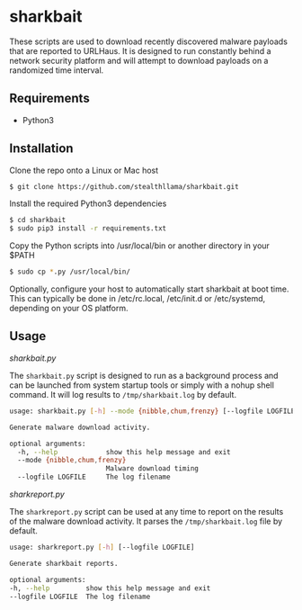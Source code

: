 # sharkbait

These scripts are used to download recently discovered malware payloads that are reported to URLHaus.  It is designed to run constantly behind a network security platform and will attempt to download payloads on a randomized time interval.

## Requirements
- Python3


## Installation
Clone the repo onto a Linux or Mac host
```bash
$ git clone https://github.com/stealthllama/sharkbait.git
```

Install the required Python3 dependencies
```bash
$ cd sharkbait
$ sudo pip3 install -r requirements.txt
```

Copy the Python scripts into /usr/local/bin or another directory in your $PATH
```bash
$ sudo cp *.py /usr/local/bin/
```

Optionally, configure your host to automatically start sharkbait at boot time.  This can typically be done in /etc/rc.local, /etc/init.d or /etc/systemd, depending on your OS platform.

## Usage
*sharkbait.py*

The `sharkbait.py` script is designed to run as a background process and can be launched from system startup tools or simply with a nohup shell command.  It will log results to `/tmp/sharkbait.log` by default.
```bash
usage: sharkbait.py [-h] --mode {nibble,chum,frenzy} [--logfile LOGFILE]

Generate malware download activity.

optional arguments:
  -h, --help            show this help message and exit
  --mode {nibble,chum,frenzy}
                        Malware download timing
  --logfile LOGFILE     The log filename
  ```

  *sharkreport.py*

  The `sharkreport.py` script can be used at any time to report on the results of the malware download activity.  It parses the `/tmp/sharkbait.log` file by default.
  ```bash
  usage: sharkreport.py [-h] [--logfile LOGFILE]

Generate sharkbait reports.

optional arguments:
  -h, --help         show this help message and exit
  --logfile LOGFILE  The log filename
  ```